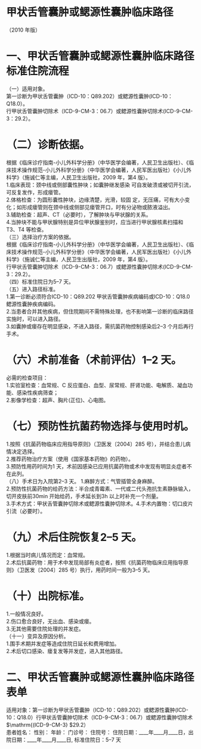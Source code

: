 # 甲状舌管囊肿或鳃源性囊肿临床路径  
（2010 年版）  
# 一、甲状舌管囊肿或鳃源性囊肿临床路径标准住院流程  
（一）适用对象。  
第一诊断为甲状舌管囊肿（ICD-10：Q89.202）或鳃源性囊肿(ICD-10：Q18.0）。  
行甲状舌管囊肿切除术（ICD-9-CM-3：06.7）或鳃源性囊肿切除术(ICD-9-CM-3：29.2）。  
# （二）诊断依据。  
根据《临床诊疗指南-小儿外科学分册》（中华医学会编著，人民卫生出版社）、《临床技术操作规范-小儿外科学分册》（中华医学会编著，人民军医出版社）《小儿外科学》（施诚仁等主编，人民卫生出版社，2009 年，第4 版）。  
1.临床表现：颈中线或侧部囊性肿块；如囊肿继发感染 可自发破溃或被切开引流，可反复发作，形成瘘管。  
2.体格检查：为圆形囊性肿块，边缘清楚，光滑，较固 定，无压痛，可有大小变化；如形成瘘管则在颈中线或侧部见瘘管开口，时有分泌物或脓液溢出。  
3.辅助检查：超声、CT（必要时），了解肿块与甲状腺的关系。  
4.当肿块不能与甲状腺特别是异位甲状腺鉴别时，应当进行甲状腺核素扫描和T3、T4 等检查。  
（三）选择治疗方案的依据。  
根据《临床诊疗指南-小儿外科学分册》（中华医学会编著，人民卫生出版社）、《临床技术操作规范-小儿外科学分册》（中华医学会编著，人民军医出版社）《小儿外科学》（施诚仁等主编，人民卫生出版社，2009 年，第4 版）。  
行甲状舌管囊肿切除术（ICD-9-CM-3：06.7）或鳃源性囊肿切除术(ICD-9-CM-3：29.2）。  
（四）标准住院日为5–7 天。  
（五）进入路径标准。  
1.第一诊断必须符合ICD-10：Q89.202 甲状舌管囊肿疾病编码或ICD-10：Q18.0 鳃源性囊肿疾病编码。  
2.当患者合并其他疾病，但住院期间不需特殊处理，也不影响第一诊断的临床路径实施时，可以进入路径。  
3.如囊肿或瘘存在明显感染，不进入路径，需抗菌药物控制感染后2–3 个月后再行手术。  
# （六）术前准备（术前评估）1–2 天。  
必需的检查项目：  
1.实验室检查：血常规、C 反应蛋白、血型、尿常规、肝肾功能、电解质、凝血功能、感染性疾病筛查；  
2.影像学检查：超声、胸片(正位)、心电图。  
# （七）预防性抗菌药物选择与使用时机。  
1.按照《抗菌药物临床应用指导原则》（卫医发〔2004〕285 号），并结合患儿病情决定选择。  
2.推荐药物治疗方案（使用《国家基本药物》的药物）。  
3.预防性用药时间为1 天，术前因感染已应用抗菌药物或术中发现有明显炎症者不在此列。  
（八）手术日为入院第2–3 天。 1.麻醉方式：气管插管全身麻醉。  
2.预防性抗菌药物的给药方法：半合成青霉素、一代或二代头孢抗生素静脉输入，切开皮肤前30min 开始给药，手术延长到3h 以上时补充一个剂量。  
3.手术方式：甲状舌管囊肿切除术或鳃源性囊肿切除术。4.手术内置物：切口皮片引流（必要时）。  
# （九）术后住院恢复2–5 天。  
1.根据当时病儿情况而定：血常规。  
2.术后抗菌药物：用于术中发现局部有炎症者，按照《抗菌药物临床应用指导原则》（卫医发〔2004〕285 号）执行，用药时间一般为3–5 天。  
# （十）出院标准。  
1.一般情况良好。  
2.伤口愈合良好，无出血、感染或瘘。  
3.无其他需要住院处理的并发症。  
（十一）变异及原因分析。  
1.围手术期并发症等造成住院日延长和费用增加。  
2.术后切口感染、瘘复发等并发症，进入其他路径。  
# 二、甲状舌管囊肿或鳃源性囊肿临床路径表单  
适用对象：第一诊断为甲状舌管囊肿（ICD-10：Q89.202）或鳃源性囊肿(ICD-10：Q18.0）行甲状舌管囊肿切除术（ICD-9-CM-3：06.7）或鳃源性囊肿切除术 $\mathrm{(ICD-9-CM-3} $29.2）  
患者姓名：             性别：     年龄：     门诊号：      住院号：             住院日期：____年____月____日，出院日期：____年____月____日,  标准住院日：5–7 天  
